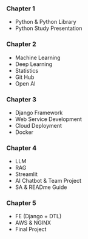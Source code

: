 ### Chapter 1
- Python & Python Library
- Python Study Presentation

### Chapter 2
- Machine Learning
- Deep Learning
- Statistics
- Git Hub
- Open AI

### Chapter 3
- Django Framework
- Web Service Development
- Cloud Deployment
- Docker

### Chapter 4
- LLM
- RAG
- Streamlit
- AI Chatbot & Team Project
- SA & READme Guide
  
### Chapter 5
- FE (Django + DTL)
- AWS & NGINX
- Final Project

